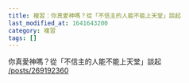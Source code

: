 ```yaml
---
title: 複習：你真愛神嗎？從「不信主的人能不能上天堂」談起
last_modified_at: 1641643200
category: 複習
tags: []
---
```


<p>你真愛神嗎？從「不信主的人能不能上天堂」談起<br>
<a href="/posts/269192360" target="_blank">/posts/269192360</a></p>

<p>&nbsp;</p>


